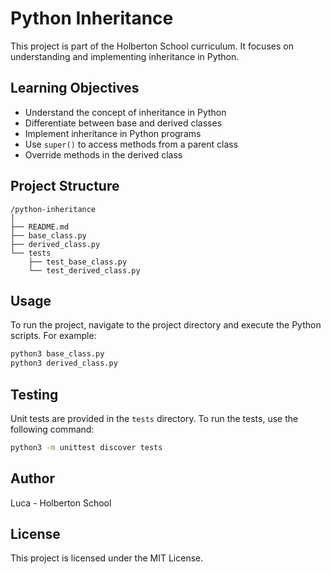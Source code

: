 # Python Inheritance

This project is part of the Holberton School curriculum. It focuses on understanding and implementing inheritance in Python.

## Learning Objectives

- Understand the concept of inheritance in Python
- Differentiate between base and derived classes
- Implement inheritance in Python programs
- Use `super()` to access methods from a parent class
- Override methods in the derived class

## Project Structure

```
/python-inheritance
│
├── README.md
├── base_class.py
├── derived_class.py
└── tests
    ├── test_base_class.py
    └── test_derived_class.py
```

## Usage

To run the project, navigate to the project directory and execute the Python scripts. For example:

```bash
python3 base_class.py
python3 derived_class.py
```

## Testing

Unit tests are provided in the `tests` directory. To run the tests, use the following command:

```bash
python3 -m unittest discover tests
```

## Author

Luca - Holberton School

## License

This project is licensed under the MIT License.